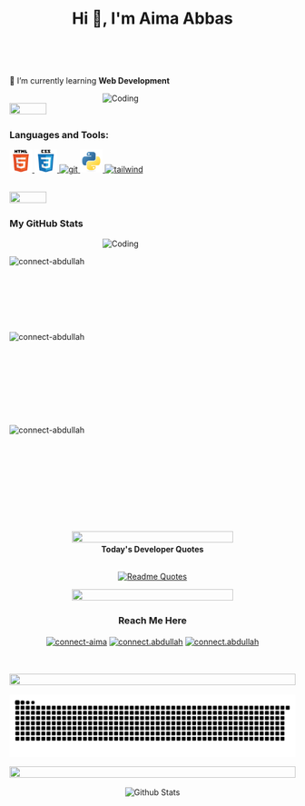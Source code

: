 <!-- Heading -->
<h1 align="center">Hi 👋, I'm Aima Abbas</h1>


<br><br><br>
<!-- About -->
🌱 I’m currently learning **Web Development**
<!-- Right Coding GIF -->
<img align="right" alt="Coding" width="340" src="https://i.pinimg.com/originals/81/17/8b/81178b47a8598f0c81c4799f2cdd4057.gif">


<br>
<!-- Languages & Tools -->
<img src="https://i.imgur.com/dBaSKWF.gif" height="20" width="36%">
<h3 align="left">Languages and Tools:</h3>
<p align="left"> 
	<!-- HTML Icon -->
	<a href="https://www.w3.org/html/" target="_blank" rel="noreferrer"> <img src="https://raw.githubusercontent.com/devicons/devicon/master/icons/html5/html5-original-wordmark.svg" alt="html5" width="40" height="40"/> </a> 
	<!-- CSS Icon -->
	<a href="https://www.w3schools.com/css/" target="_blank" rel="noreferrer"> <img src="https://raw.githubusercontent.com/devicons/devicon/master/icons/css3/css3-original-wordmark.svg" alt="css3" width="40" height="40"/> </a> 
	<!-- Git Icon -->
	<a href="https://git-scm.com/" target="_blank" rel="noreferrer"> <img src="https://www.vectorlogo.zone/logos/git-scm/git-scm-icon.svg" alt="git" width="40" height="40"/> </a> 
	<!-- Python Icon -->
	<a href="https://www.python.org" target="_blank" rel="noreferrer"> <img src="https://raw.githubusercontent.com/devicons/devicon/master/icons/python/python-original.svg" alt="python" width="40" height="40"/> </a> 
   	<!-- Tailwind Icon -->
	<a href="https://tailwindcss.com/" target="_blank" rel="noreferrer"> <img src="https://www.vectorlogo.zone/logos/tailwindcss/tailwindcss-icon.svg" alt="tailwind" width="40" height="40"/> </a> 
</p>
<br>


<!-- RGB Light -->
<img src="https://i.imgur.com/dBaSKWF.gif" height="20" width="36%">
<!-- STATS -->
<h3>My GitHub Stats</h3>
<!-- Right CAT gif -->
<img align="right" alt="Coding" width="340" src="https://cdn.dribbble.com/users/1277312/screenshots/14733298/media/39b1045e593737587dd60e42c8422d1f.gif" >
<br>


<p><img align="left" src="https://github-readme-stats.vercel.app/api/top-langs?username=connect-aima&show_icons=true&theme=dark&locale=en&layout=compact" alt="connect-abdullah" /></p>

<br><br><br><br><br><br><br>
<p>&nbsp;<img align="left" src="https://github-readme-stats.vercel.app/api?username=connect-aima&show_icons=true&theme=dark&locale=en&hide=stars,issues" alt="connect-abdullah" /></p>
<br><br><br><br><br><br><br>

<p><img align="left" src="https://github-readme-streak-stats.herokuapp.com?user=connect-aima&theme=dark&border_radius=2&date_format=j%20M%5B%20Y%5D" alt="connect-abdullah" /></p>
<br><br><br><br><br><br><br><br><br><br></br>
<!-- Quotes -->
<div align="center"> <img src="https://i.imgur.com/dBaSKWF.gif" height="20" width="75%"> </div>
<div align="center">
  <strong>Today's Developer Quotes</strong>
  <br></br>

  [![Readme Quotes](https://quotes-github-readme.vercel.app/api?type=horizontal&theme=swift&border=true)](https://github.com/piyushsuthar/github-readme-quotes)
</div>
<!-- Contact ME -->
<div align="center"> <img src="https://i.imgur.com/dBaSKWF.gif" height="20" width="75%"> </div>
<h3 align="center">Reach Me Here</h3>
<p align="center">
<a href="https://www.linkedin.com/in/aima2004/" target="blank"><img align="center" src="https://raw.githubusercontent.com/rahuldkjain/github-profile-readme-generator/master/src/images/icons/Social/linked-in-alt.svg" alt="connect-aima" height="30" width="40" /></a>
<a href="mailto:aimaabbas301@gmail.com" target="blank"><img align="center" src="https://img.icons8.com/?size=100&id=qyRpAggnV0zH&format=png&color=000000" alt="connect.abdullah" height="40" width="40" /></a> 
<a href="https://discord.com/users/insights.aima" target="blank"><img align="center" src="https://img.icons8.com/?size=100&id=30998&format=png&color=000000" alt="connect.abdullah" height="40" width="40" /></a> 
</p>
<br></br>

<img src="https://i.imgur.com/dBaSKWF.gif" height="20" width="100%">
<!-- Snake GIF -->
<p align = "center">
	<img src = "https://github.com/7oSkaaa/7oSkaaa/blob/output/github-contribution-grid-snake-dark.svg" alt = "Snake Game"/>
</p>

<img src="https://i.imgur.com/dBaSKWF.gif" height="20" width="100%">
<!-- Footer Water -->
<p align="center">
        <img src="https://raw.githubusercontent.com/mayhemantt/mayhemantt/Update/svg/Bottom.svg" alt="Github Stats" />
</p>

<!-- Last Updated -->

<!-- Last Edited on: 29/12/2024 -->
